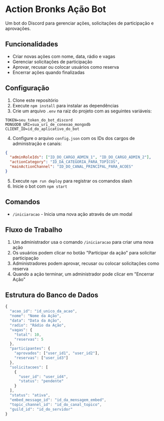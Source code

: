 # Action Bronks Ação Bot

Um bot do Discord para gerenciar ações, solicitações de participação e aprovações.

## Funcionalidades

- Criar novas ações com nome, data, rádio e vagas
- Gerenciar solicitações de participação
- Aprovar, recusar ou colocar usuários como reserva
- Encerrar ações quando finalizadas

## Configuração

1. Clone este repositório
2. Execute `npm install` para instalar as dependências
3. Crie um arquivo `.env` na raiz do projeto com as seguintes variáveis:

```
TOKEN=seu_token_do_bot_discord
MONGODB_URI=sua_uri_de_conexao_mongodb
CLIENT_ID=id_do_aplicativo_do_bot
```

4. Configure o arquivo `config.json` com os IDs dos cargos de administração e canais:

```json
{
  "adminRoleIds": ["ID_DO_CARGO_ADMIN_1", "ID_DO_CARGO_ADMIN_2"],
  "actionCategory": "ID_DA_CATEGORIA_PARA_TOPICOS",
  "mainActionChannel": "ID_DO_CANAL_PRINCIPAL_PARA_ACOES"
}
```

5. Execute `npm run deploy` para registrar os comandos slash
6. Inicie o bot com `npm start`

## Comandos

- `/iniciaracao` - Inicia uma nova ação através de um modal

## Fluxo de Trabalho

1. Um administrador usa o comando `/iniciaracao` para criar uma nova ação
2. Os usuários podem clicar no botão "Participar da ação" para solicitar participação
3. Administradores podem aprovar, recusar ou colocar solicitações como reserva
4. Quando a ação terminar, um administrador pode clicar em "Encerrar Ação"

## Estrutura do Banco de Dados

```javascript
{
  "acao_id": "id_unico_da_acao",
  "nome": "Nome da Ação",
  "data": "Data da Ação",
  "radio": "Rádio da Ação",
  "vagas": {
    "total": 10,
    "reservas": 5
  },
  "participantes": {
    "aprovados": ["user_id1", "user_id2"],
    "reservas": ["user_id3"]
  },
  "solicitacoes": [
    {
      "user_id": "user_id4",
      "status": "pendente"
    }
  ],
  "status": "ativa",
  "embed_message_id": "id_da_mensagem_embed",
  "topic_channel_id": "id_do_canal_topico",
  "guild_id": "id_do_servidor"
}
```
